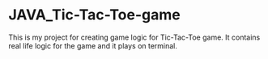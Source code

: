 # JAVA_Tic-Tac-Toe-game
This is my project for creating game logic for Tic-Tac-Toe game. It contains real life logic for the game and it plays on terminal.
